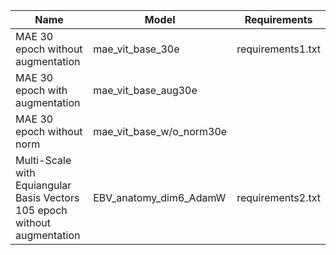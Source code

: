| Name | Model | Requirements |
|-------|-------|------|
MAE 30 epoch without augmentation| mae_vit_base_30e | requirements1.txt  |
MAE 30 epoch with augmentation| mae_vit_base_aug30e |  |
MAE 30 epoch without norm| mae_vit_base_w/o_norm30e |  |
Multi-Scale with Equiangular Basis Vectors 105 epoch without augmentation | EBV_anatomy_dim6_AdamW | requirements2.txt |

